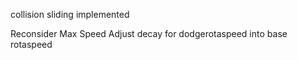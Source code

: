collision sliding implemented


Reconsider Max Speed
Adjust decay for dodgerotaspeed into base rotaspeed